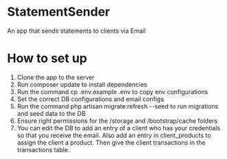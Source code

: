 # StatementSender
An app that sends statements to clients via Email

# How to set up
1. Clone the app to the server
2. Run composer update to install dependencies
3. Run the command cp .env.example .env to copy env configurations
4. Set the correct DB configurations and email configs
5. Run the command php artisan migrate:refresh --seed to run migrations and seed data to the DB
6. Ensure right permissions for the /storage and /bootstrap/cache folders
7. You can edit the DB to add an entry of a client who has your credentials so that you receive the email. Also add an entry in client_products to assign the client a product. Then give the client transactions in the transactions table.
